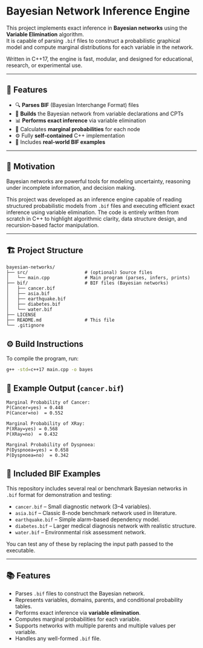 # Bayesian Network Inference Engine

This project implements exact inference in **Bayesian networks** using the **Variable Elimination** algorithm.  
It is capable of parsing `.bif` files to construct a probabilistic graphical model and compute marginal distributions for each variable in the network.

Written in C++17, the engine is fast, modular, and designed for educational, research, or experimental use.

---

## 🚀 Features

- 🔍 **Parses BIF** (Bayesian Interchange Format) files
- 🧠 **Builds** the Bayesian network from variable declarations and CPTs
- 📊 **Performs exact inference** via variable elimination
- 🧮 Calculates **marginal probabilities** for each node
- ⚙️ Fully **self-contained** C++ implementation
- 🧪 Includes **real-world BIF examples**

---

## 🧠 Motivation

Bayesian networks are powerful tools for modeling uncertainty, reasoning under incomplete information, and decision making.

This project was developed as an inference engine capable of reading structured probabilistic models from `.bif` files and executing efficient exact inference using variable elimination. The code is entirely written from scratch in C++ to highlight algorithmic clarity, data structure design, and recursion-based factor manipulation.

---

## 🏗️ Project Structure
```
bayesian-networks/
├── src/                     # (optional) Source files
│   └── main.cpp             # Main program (parses, infers, prints)
├── bif/                     # BIF files (Bayesian networks)
│   ├── cancer.bif
│   ├── asia.bif
│   ├── earthquake.bif
│   ├── diabetes.bif
│   └── water.bif
├── LICENSE
├── README.md                # This file
└── .gitignore
```

## ⚙️ Build Instructions

To compile the program, run:

```bash
g++ -std=c++17 main.cpp -o bayes

```
## 🧪 Example Output (`cancer.bif`)

```
Marginal Probability of Cancer:
P(Cancer=yes) = 0.448
P(Cancer=no)  = 0.552

Marginal Probability of XRay:
P(XRay=yes) = 0.568
P(XRay=no)  = 0.432

Marginal Probability of Dyspnoea:
P(Dyspnoea=yes) = 0.658
P(Dyspnoea=no)  = 0.342
```
## 📎 Included BIF Examples

This repository includes several real or benchmark Bayesian networks in `.bif` format for demonstration and testing:

- `cancer.bif` – Small diagnostic network (3–4 variables).
- `asia.bif` – Classic 8-node benchmark network used in literature.
- `earthquake.bif` – Simple alarm-based dependency model.
- `diabetes.bif` – Larger medical diagnosis network with realistic structure.
- `water.bif` – Environmental risk assessment network.

You can test any of these by replacing the input path passed to the executable.

---

## 📚 Features

- Parses `.bif` files to construct the Bayesian network.
- Represents variables, domains, parents, and conditional probability tables.
- Performs exact inference via **variable elimination**.
- Computes marginal probabilities for each variable.
- Supports networks with multiple parents and multiple values per variable.
- Handles any well-formed `.bif` file.
